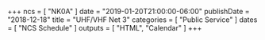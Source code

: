 +++
ncs = [ "NK0A" ]
date = "2019-01-20T21:00:00-06:00"
publishDate = "2018-12-18"
title = "UHF/VHF Net 3"
categories = [ "Public Service" ]
dates = [ "NCS Schedule" ]
outputs = [ "HTML", "Calendar" ]
+++
